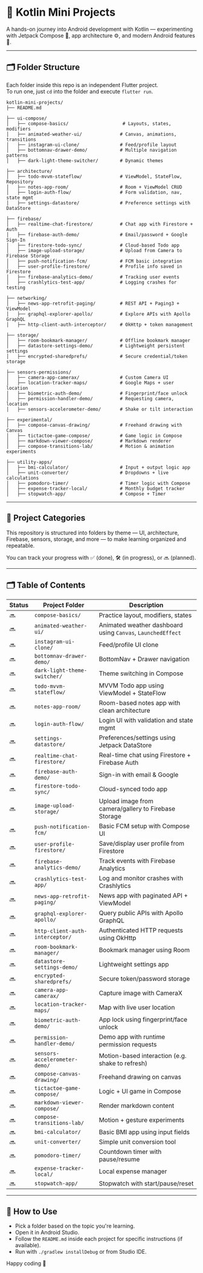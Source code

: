 
# 🧪 Kotlin Mini Projects

A hands-on journey into Android development with Kotlin — experimenting with Jetpack Compose 🧱, app architecture ⚙️, and modern Android features 🚀.

---

## 🗂️ Folder Structure

Each folder inside this repo is an independent Flutter project.  
To run one, just `cd` into the folder and execute `flutter run`.

```
kotlin-mini-projects/
├── README.md

├── ui-compose/
│   ├── compose-basics/                    # Layouts, states, modifiers
│   ├── animated-weather-ui/              # Canvas, animations, transitions
│   ├── instagram-ui-clone/               # Feed/profile layout
│   ├── bottomnav-drawer-demo/            # Multiple navigation patterns
│   ├── dark-light-theme-switcher/        # Dynamic themes

├── architecture/
│   ├── todo-mvvm-stateflow/              # ViewModel, StateFlow, Repository
│   ├── notes-app-room/                   # Room + ViewModel CRUD
│   ├── login-auth-flow/                  # Form validation, nav, state mgmt
│   ├── settings-datastore/               # Preference settings with DataStore

├── firebase/
│   ├── realtime-chat-firestore/          # Chat app with Firestore + Auth
│   ├── firebase-auth-demo/               # Email/password + Google Sign-In
│   ├── firestore-todo-sync/              # Cloud-based Todo app
│   ├── image-upload-storage/             # Upload from Camera to Firebase Storage
│   ├── push-notification-fcm/            # FCM basic integration
│   ├── user-profile-firestore/           # Profile info saved in Firestore
│   ├── firebase-analytics-demo/          # Tracking user events
│   ├── crashlytics-test-app/             # Logging crashes for testing

├── networking/
│   ├── news-app-retrofit-paging/         # REST API + Paging3 + ViewModel
│   ├── graphql-explorer-apollo/          # Explore APIs with Apollo GraphQL
│   ├── http-client-auth-interceptor/     # OkHttp + token management

├── storage/
│   ├── room-bookmark-manager/            # Offline bookmark manager
│   ├── datastore-settings-demo/          # Lightweight persistent settings
│   ├── encrypted-sharedprefs/            # Secure credential/token storage

├── sensors-permissions/
│   ├── camera-app-camerax/               # Custom Camera UI
│   ├── location-tracker-maps/            # Google Maps + user location
│   ├── biometric-auth-demo/              # Fingerprint/face unlock
│   ├── permission-handler-demo/          # Requesting camera, location
│   ├── sensors-accelerometer-demo/       # Shake or tilt interaction

├── experimental/
│   ├── compose-canvas-drawing/           # Freehand drawing with Canvas
│   ├── tictactoe-game-compose/           # Game logic in Compose
│   ├── markdown-viewer-compose/          # Markdown renderer
│   ├── compose-transitions-lab/          # Motion & animation experiments

├── utility-apps/
│   ├── bmi-calculator/                   # Input + output logic app
│   ├── unit-converter/                   # Dropdowns + live calculations
│   ├── pomodoro-timer/                   # Timer logic with Compose
│   ├── expense-tracker-local/            # Monthly budget tracker
│   ├── stopwatch-app/                    # Compose + Timer

```

---

## 📁 Project Categories

This repository is structured into folders by theme — UI, architecture, Firebase, sensors, storage, and more — to make learning organized and repeatable.

You can track your progress with ✅ (done), 🛠️ (in progress), or 🔜 (planned).

---

## 🗂️ Table of Contents

| Status | Project Folder                          | Description |
|--------|------------------------------------------|-------------|
| 🔜 | `compose-basics/`                     | Practice layout, modifiers, states |
| 🔜 | `animated-weather-ui/`                  | Animated weather dashboard using `Canvas`, `LaunchedEffect` |
| 🔜 | `instagram-ui-clone/`                   | Feed/profile UI clone |
| 🔜 | `bottomnav-drawer-demo/`                | BottomNav + Drawer navigation |
| 🔜 | `dark-light-theme-switcher/`            | Theme switching in Compose |
| 🔜 | `todo-mvvm-stateflow/`               | MVVM Todo app using ViewModel + StateFlow |
| 🔜 | `notes-app-room/`                       | Room-based notes app with clean architecture |
| 🔜 | `login-auth-flow/`                      | Login UI with validation and state mgmt |
| 🔜 | `settings-datastore/`                   | Preferences/settings using Jetpack DataStore |
| 🔜 | `realtime-chat-firestore/`           | Real-time chat using Firestore + Firebase Auth |
| 🔜 | `firebase-auth-demo/`                   | Sign-in with email & Google |
| 🔜 | `firestore-todo-sync/`                  | Cloud-synced todo app |
| 🔜 | `image-upload-storage/`                 | Upload image from camera/gallery to Firebase Storage |
| 🔜 | `push-notification-fcm/`                | Basic FCM setup with Compose UI |
| 🔜 | `user-profile-firestore/`               | Save/display user profile from Firestore |
| 🔜 | `firebase-analytics-demo/`              | Track events with Firebase Analytics |
| 🔜 | `crashlytics-test-app/`                 | Log and monitor crashes with Crashlytics |
| 🔜 | `news-app-retrofit-paging/`           | News app with paginated API + ViewModel |
| 🔜 | `graphql-explorer-apollo/`              | Query public APIs with Apollo GraphQL |
| 🔜 | `http-client-auth-interceptor/`         | Authenticated HTTP requests using OkHttp |
| 🔜 | `room-bookmark-manager/`             | Bookmark manager using Room |
| 🔜 | `datastore-settings-demo/`              | Lightweight settings app |
| 🔜 | `encrypted-sharedprefs/`                | Secure token/password storage |
| 🔜 | `camera-app-camerax/`               | Capture image with CameraX |
| 🔜 | `location-tracker-maps/`                | Map with live user location |
| 🔜 | `biometric-auth-demo/`                  | App lock using fingerprint/face unlock |
| 🔜 | `permission-handler-demo/`              | Demo app with runtime permission requests |
| 🔜 | `sensors-accelerometer-demo/`           | Motion-based interaction (e.g. shake to refresh) |
| 🔜 | `compose-canvas-drawing/`          | Freehand drawing on canvas |
| 🔜 | `tictactoe-game-compose/`               | Logic + UI game in Compose |
| 🔜 | `markdown-viewer-compose/`              | Render markdown content |
| 🔜 | `compose-transitions-lab/`              | Motion + gesture experiments |
| 🔜 | `bmi-calculator/`                      | Basic BMI app using input fields |
| 🔜 | `unit-converter/`                       | Simple unit conversion tool |
| 🔜 | `pomodoro-timer/`                       | Countdown timer with pause/resume |
| 🔜 | `expense-tracker-local/`                | Local expense manager |
| 🔜 | `stopwatch-app/`                        | Stopwatch with start/pause/reset |

---

## 📌 How to Use

- Pick a folder based on the topic you're learning.
- Open it in Android Studio.
- Follow the `README.md` inside each project for specific instructions (if available).
- Run with `./gradlew installDebug` or from Studio IDE.

Happy coding 🎯
